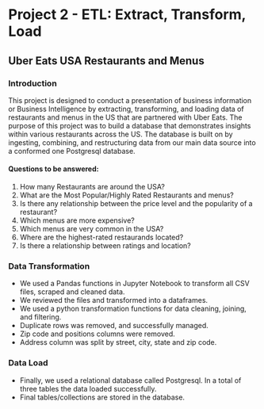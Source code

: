 # Project 2 - ETL: Extract, Transform, Load
## Uber Eats USA Restaurants and Menus



### Introduction
This project is designed to conduct a presentation of business information or Business Intelligence by extracting, transforming, and loading data of restaurants and menus in the US that are partnered with Uber Eats.
The purpose of this project was to build a database that demonstrates insights within various restaurants across the US. The database is built on by ingesting, combining, and restructuring data from our main data source into a conformed one Postgresql database. 

#### Questions to be answered:
1. How many Restaurants are around the USA?
2. What are the Most Popular/Highly Rated Restaurants and menus?
3. Is there any relationship between the price level and the popularity of a restaurant?
4. Which menus are more expensive?
5. Which menus are very common in the USA?
6. Where are the highest-rated restaurands located?
7. Is there a relationship between ratings and location?


### Data Transformation
- We used a Pandas functions in Jupyter Notebook to transform all CSV files, scraped and cleaned data.
- We reviewed the files and transformed into a dataframes.
- We used a python transformation functions for data cleaning, joining, and filtering.
- Duplicate rows was removed, and successfully managed.
- Zip code and positions columns were removed.
- Address column was split by street, city, state and zip code.

### Data Load
- Finally, we used a relational database called Postgresql. In a total of three tables the data loaded successfully.
- Final tables/collections are stored in the database.
